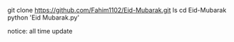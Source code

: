 git clone https://github.com/Fahim1102/Eid-Mubarak.git
ls
cd Eid-Mubarak
python 'Eid Mubarak.py'





notice: all time update 
